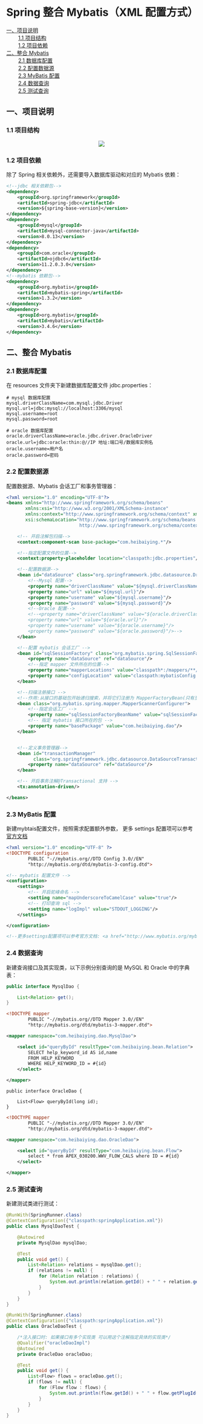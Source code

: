 # Spring 整合 Mybatis（XML 配置方式）

<nav>
<a href="#一项目说明">一、项目说明</a><br/>
&nbsp;&nbsp;&nbsp;&nbsp;&nbsp;&nbsp;&nbsp;&nbsp;<a href="#11-项目结构">1.1 项目结构</a><br/>
&nbsp;&nbsp;&nbsp;&nbsp;&nbsp;&nbsp;&nbsp;&nbsp;<a href="#12-项目依赖">1.2 项目依赖</a><br/>
<a href="#二整合-Mybatis">二、整合 Mybatis</a><br/>
&nbsp;&nbsp;&nbsp;&nbsp;&nbsp;&nbsp;&nbsp;&nbsp;<a href="#21--数据库配置">2.1  数据库配置</a><br/>
&nbsp;&nbsp;&nbsp;&nbsp;&nbsp;&nbsp;&nbsp;&nbsp;<a href="#22--配置数据源">2.2  配置数据源</a><br/>
&nbsp;&nbsp;&nbsp;&nbsp;&nbsp;&nbsp;&nbsp;&nbsp;<a href="#23-MyBatis-配置">2.3 MyBatis 配置</a><br/>
&nbsp;&nbsp;&nbsp;&nbsp;&nbsp;&nbsp;&nbsp;&nbsp;<a href="#24-数据查询">2.4 数据查询</a><br/>
&nbsp;&nbsp;&nbsp;&nbsp;&nbsp;&nbsp;&nbsp;&nbsp;<a href="#25-测试查询">2.5 测试查询</a><br/>
</nav>

## 一、项目说明

### 1.1 项目结构

<div align="center"> <img src="https://gitee.com/heibaiying/spring-samples-for-all/raw/master/pictures/spring-mybatis.png"/> </div>


### 1.2 项目依赖

除了 Spring 相关依赖外，还需要导入数据库驱动和对应的 Mybatis 依赖：

```xml
<!--jdbc 相关依赖包-->
<dependency>
    <groupId>org.springframework</groupId>
    <artifactId>spring-jdbc</artifactId>
    <version>${spring-base-version}</version>
</dependency>
<dependency>
    <groupId>mysql</groupId>
    <artifactId>mysql-connector-java</artifactId>
    <version>8.0.13</version>
</dependency>
<dependency>
    <groupId>com.oracle</groupId>
    <artifactId>ojdbc6</artifactId>
    <version>11.2.0.3.0</version>
</dependency>
<!--mybatis 依赖包-->
<dependency>
    <groupId>org.mybatis</groupId>
    <artifactId>mybatis-spring</artifactId>
    <version>1.3.2</version>
</dependency>
<dependency>
    <groupId>org.mybatis</groupId>
    <artifactId>mybatis</artifactId>
    <version>3.4.6</version>
</dependency>
```

## 二、整合 Mybatis

### 2.1  数据库配置

在 resources 文件夹下新建数据库配置文件 jdbc.properties：

```properties
# mysql 数据库配置
mysql.driverClassName=com.mysql.jdbc.Driver
mysql.url=jdbc:mysql://localhost:3306/mysql
mysql.username=root
mysql.password=root

# oracle 数据库配置
oracle.driverClassName=oracle.jdbc.driver.OracleDriver
oracle.url=jdbc:oracle:thin:@//IP 地址:端口号/数据库实例名
oracle.username=用户名
oracle.password=密码
```

### 2.2  配置数据源

配置数据源、Mybatis 会话工厂和事务管理器：

```xml
<?xml version="1.0" encoding="UTF-8"?>
<beans xmlns="http://www.springframework.org/schema/beans"
       xmlns:xsi="http://www.w3.org/2001/XMLSchema-instance"
       xmlns:context="http://www.springframework.org/schema/context" xmlns:tx="http://www.springframework.org/schema/tx"
       xsi:schemaLocation="http://www.springframework.org/schema/beans http://www.springframework.org/schema/beans/spring-beans.xsd
                           http://www.springframework.org/schema/context http://www.springframework.org/schema/context/spring-context-4.1.xsd http://www.springframework.org/schema/tx http://www.springframework.org/schema/tx/spring-tx.xsd">

    <!-- 开启注解包扫描-->
    <context:component-scan base-package="com.heibaiying.*"/>

    <!--指定配置文件的位置-->
    <context:property-placeholder location="classpath:jdbc.properties"/>

    <!--配置数据源-->
    <bean id="dataSource" class="org.springframework.jdbc.datasource.DriverManagerDataSource">
        <!--Mysql 配置-->
        <property name="driverClassName" value="${mysql.driverClassName}"/>
        <property name="url" value="${mysql.url}"/>
        <property name="username" value="${mysql.username}"/>
        <property name="password" value="${mysql.password}"/>
        <!--Oracle 配置-->
        <!--<property name="driverClassName" value="${oracle.driverClassName}"/>
        <property name="url" value="${oracle.url}"/>
        <property name="username" value="${oracle.username}"/>
        <property name="password" value="${oracle.password}"/>-->
    </bean>

    <!--配置 mybatis 会话工厂 -->
    <bean id="sqlSessionFactory" class="org.mybatis.spring.SqlSessionFactoryBean">
        <property name="dataSource" ref="dataSource"/>
        <!--指定 mapper 文件所在的位置-->
        <property name="mapperLocations" value="classpath*:/mappers/**/*.xml"/>
        <property name="configLocation" value="classpath:mybatisConfig.xml"/>
    </bean>

    <!--扫描注册接口 -->
    <!--作用:从接口的基础包开始递归搜索，并将它们注册为 MapperFactoryBean(只有至少一种方法的接口才会被注册;具体类将被忽略)-->
    <bean class="org.mybatis.spring.mapper.MapperScannerConfigurer">
        <!--指定会话工厂 -->
        <property name="sqlSessionFactoryBeanName" value="sqlSessionFactory"/>
        <!-- 指定 mybatis 接口所在的包 -->
        <property name="basePackage" value="com.heibaiying.dao"/>
    </bean>


    <!--定义事务管理器-->
    <bean id="transactionManager"
          class="org.springframework.jdbc.datasource.DataSourceTransactionManager">
        <property name="dataSource" ref="dataSource"/>
    </bean>

    <!-- 开启事务注解@Transactional 支持 -->
    <tx:annotation-driven/>

</beans>
```

### 2.3 MyBatis 配置

新建mybtais配置文件，按照需求配置额外参数， 更多 settings 配置项可以参考 [官方文档](http://www.mybatis.org/mybatis-3/zh/configuration.html)

```xml
<?xml version="1.0" encoding="UTF-8" ?>
<!DOCTYPE configuration
        PUBLIC "-//mybatis.org//DTD Config 3.0//EN"
        "http://mybatis.org/dtd/mybatis-3-config.dtd">

<!-- mybatis 配置文件 -->
<configuration>
    <settings>
        <!-- 开启驼峰命名 -->
        <setting name="mapUnderscoreToCamelCase" value="true"/>
        <!-- 打印查询 sql -->
        <setting name="logImpl" value="STDOUT_LOGGING"/>
    </settings>

</configuration>

<!--更多settings配置项可以参考官方文档: <a href="http://www.mybatis.org/mybatis-3/zh/configuration.html"/>-->

```

### 2.4 数据查询

新建查询接口及其实现类，以下示例分别查询的是 MySQL 和 Oracle 中的字典表：

```java
public interface MysqlDao {

    List<Relation> get();
}
```

```xml
<!DOCTYPE mapper
        PUBLIC "-//mybatis.org//DTD Mapper 3.0//EN"
        "http://mybatis.org/dtd/mybatis-3-mapper.dtd">

<mapper namespace="com.heibaiying.dao.MysqlDao">

    <select id="queryById" resultType="com.heibaiying.bean.Relation">
        SELECT help_keyword_id AS id,name
        FROM HELP_KEYWORD
        WHERE HELP_KEYWORD_ID = #{id}
    </select>

</mapper>
```

```mysql
public interface OracleDao {

    List<Flow> queryById(long id);
}
```

```xml
<!DOCTYPE mapper
        PUBLIC "-//mybatis.org//DTD Mapper 3.0//EN"
        "http://mybatis.org/dtd/mybatis-3-mapper.dtd">

<mapper namespace="com.heibaiying.dao.OracleDao">

    <select id="queryById" resultType="com.heibaiying.bean.Flow">
        select * from APEX_030200.WWV_FLOW_CALS where ID = #{id}
    </select>

</mapper>
```

### 2.5 测试查询

新建测试类进行测试：

```java
@RunWith(SpringRunner.class)
@ContextConfiguration({"classpath:springApplication.xml"})
public class MysqlDaoTest {

    @Autowired
    private MysqlDao mysqlDao;

    @Test
    public void get() {
        List<Relation> relations = mysqlDao.get();
        if (relations != null) {
            for (Relation relation : relations) {
                System.out.println(relation.getId() + " " + relation.getName());
            }
        }
    }
}
```

```java
@RunWith(SpringRunner.class)
@ContextConfiguration({"classpath:springApplication.xml"})
public class OracleDaoTest {

    /*注入接口时: 如果接口有多个实现类 可以用这个注解指定具体的实现类*/
    @Qualifier("oracleDaoImpl")
    @Autowired
    private OracleDao oracleDao;

    @Test
    public void get() {
        List<Flow> flows = oracleDao.get();
        if (flows != null) {
            for (Flow flow : flows) {
                System.out.println(flow.getId() + " " + flow.getPlugId());
            }
        }
    }
}
```

